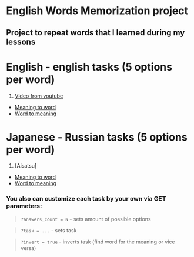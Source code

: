 # English Words Memorization project

## Project to repeat words that I learned during my lessons



# English - english tasks (5 options per word)
1.  [Video from youtube](https://www.youtube.com/watch?v=qjBdcyueom8)
* [Meaning to word](https://maximgilman.github.io/EnglishWordsMemorization/?task=en_en/The_Most_Powerful_Mindset_for_Success__Video&&answers_count=5)
* [Word to meaning](https://maximgilman.github.io/EnglishWordsMemorization/?task=en_en/The_Most_Powerful_Mindset_for_Success__Video&&answers_count=5&&invert=true)




# Japanese - Russian tasks (5 options per word)
1. [Aisatsu]
* [Meaning to word](https://maximgilman.github.io/EnglishWordsMemorization/?task=jp_ru\aisatsu&&answers_count=5)
* [Word to meaning](https://maximgilman.github.io/EnglishWordsMemorization/?task=jp_ru\aisatsu&&answers_count=5)




### You also can customize each task by your own via GET parameters:
> `?answers_count = N` - sets amount of possible options

> `?task = ...` - sets task

>`?invert = true` - inverts task (find word for the meaning or vice versa)